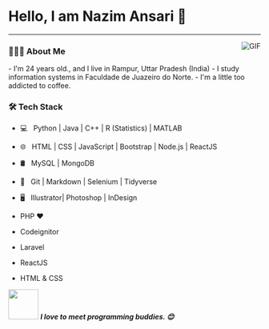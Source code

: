 # Hello, I am Nazim Ansari 🤩
---
<img align="right" alt="GIF" src="https://camo.githubusercontent.com/1256f8b9a2509fbad8f65a76ceaa2c356ff0d1ab/68747470733a2f2f6d656469612e67697068792e636f6d2f6d656469612f31334867774773584630616947592f67697068792e676966" />

<h3> 👨🏻‍💻 About Me </h3>
- I'm 24 years old., and I live in Rampur, Uttar Pradesh (India)
- I study information systems in Faculdade de Juazeiro do Norte.
- I'm a little too addicted to coffee.


<h3>🛠 Tech Stack</h3>

- 💻 &nbsp; Python | Java | C++ | R (Statistics) | MATLAB
- 🌐 &nbsp; HTML | CSS | JavaScript | Bootstrap | Node.js | ReactJS
- 🛢 &nbsp; MySQL | MongoDB
- 🔧 &nbsp; Git | Markdown | Selenium | Tidyverse
- 🖥 &nbsp; Illustrator| Photoshop | InDesign


- PHP ❤
- Codeignitor
- Laravel
- ReactJS
- HTML & CSS

<img src="https://media.giphy.com/media/LnQjpWaON8nhr21vNW/giphy.gif" width="60"> <em><b>I love to meet programming buddies. 😊</em>
